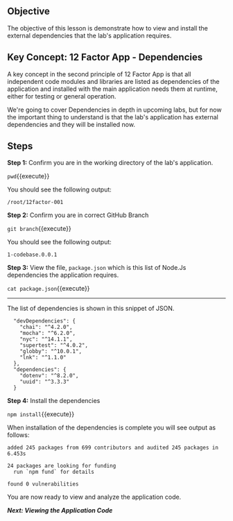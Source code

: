 ## Objective
The objective of this lesson is demonstrate how to view and install the external dependencies that the lab's application requires.

## Key Concept: 12 Factor App - Dependencies
A key concept in the second principle of 12 Factor App is that all independent code modules and libraries are listed as dependencies of the application and installed with the main application needs them at runtime, either for testing or general operation.

We're going to cover Dependencies in depth in upcoming labs, but for now the important thing to understand is that the lab's application has external dependencies and they will be installed now.

## Steps

**Step 1:** Confirm you are in the working directory of the lab's application.

`pwd`{{execute}}

You should see the following output:

`/root/12factor-001`

**Step 2:** Confirm you are in correct GitHub Branch

`git branch`{{execute}}

You should see the following output:

`1-codebase.0.0.1`

**Step 3:** View the file, `package.json` which is this list of Node.Js dependencies the application requires.

`cat package.json`{{execute}}

---

The list of dependencies is shown in this snippet of JSON.

```
  "devDependencies": {
    "chai": "^4.2.0",
    "mocha": "^6.2.0",
    "nyc": "^14.1.1",
    "supertest": "^4.0.2",
    "globby": "^10.0.1",
    "lnk": "^1.1.0"
  },
  "dependencies": {
    "dotenv": "^8.2.0",
    "uuid": "^3.3.3"
  }
```


**Step 4:** Install the dependencies

`npm install`{{execute}}

When installation of the dependencies is complete you will see output as follows:

```
added 245 packages from 699 contributors and audited 245 packages in 6.453s

24 packages are looking for funding
  run `npm fund` for details

found 0 vulnerabilities
```
You are now ready to view and analyze the application code.

***Next: Viewing the Application Code***